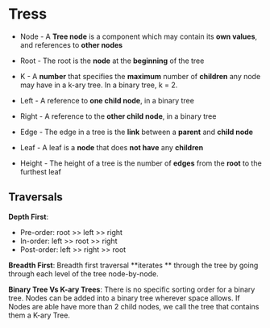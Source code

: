 # Tress

- Node - A **Tree node** is a component which may contain its **own values**, and references to **other nodes**

- Root - The root is the **node** at the **beginning** of the tree

- K - A **number** that specifies the **maximum** number of **children** any node may have in a k-ary tree. In a binary tree, k = 2.
- Left - A reference to **one child node**, in a binary tree
- Right - A reference to the **other child node**, in a binary tree
- Edge - The edge in a tree is the **link** between a **parent** and **child node**
- Leaf - A leaf is a **node** that does **not have** any **children**
- Height - The height of a tree is the number of **edges** from the **root** to the furthest leaf

## Traversals

**Depth First**: 
- Pre-order: root >> left >> right
- In-order: left >> root >> right
- Post-order: left >> right >> root

**Breadth First**: Breadth first traversal **iterates ** through the tree by going through each level of the tree node-by-node. 

**Binary Tree Vs K-ary Trees**: There is no specific sorting order for a binary tree. Nodes can be added into a binary tree wherever space allows. If Nodes are able have more than 2 child nodes, we call the tree that contains them a K-ary Tree.

